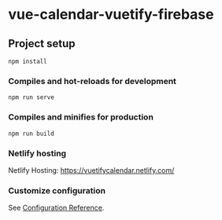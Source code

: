 # vue-calendar-vuetify-firebase

## Project setup
```
npm install
```

### Compiles and hot-reloads for development
```
npm run serve
```

### Compiles and minifies for production
```
npm run build
```
### Netlify hosting

Netlify Hosting: https://vuetifycalendar.netlify.com/

### Customize configuration
See [Configuration Reference](https://cli.vuejs.org/config/).
